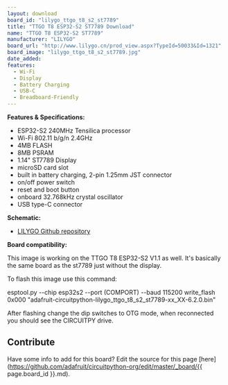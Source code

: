 ```yaml
---
layout: download
board_id: "lilygo_ttgo_t8_s2_st7789"
title: "TTGO T8 ESP32-S2 ST7789 Download"
name: "TTGO T8 ESP32-S2 ST7789"
manufacturer: "LILYGO"
board_url: "http://www.lilygo.cn/prod_view.aspx?TypeId=50033&Id=1321"
board_image: "lilygo_ttgo_t8_s2_st7789.jpg"
date_added:
features:
  - Wi-Fi
  - Display 
  - Battery Charging
  - USB-C
  - Breadboard-Friendly
---
```


**Features & Specifications:**
 - ESP32-S2 240MHz Tensilica processor
 - Wi-Fi 802.11 b/g/n 2.4GHz
 - 4MB FLASH
 - 8MB PSRAM
 - 1.14" ST7789 Display
 - microSD card slot
 - built in battery charging, 2-pin 1.25mm JST connector
 - on/off power switch
 - reset and boot button
 - onboard 32.768kHz crystal oscillator
 - USB type-C connector

**Schematic:**
- [LILYGO Github repository](https://github.com/Xinyuan-LilyGO/LilyGo-T-Display-S2)

**Board compatibility:**

This image is working on the TTGO T8 ESP32-S2 V1.1 as well.
It's basically the same board as the st7789 just without the display.

To flash this image use this command:

esptool.py  --chip esp32s2 --port (COMPORT) --baud 115200 write_flash 0x000 "adafruit-circuitpython-lilygo_ttgo_t8_s2_st7789-xx_XX-6.2.0.bin"

After flashing change the dip switches to OTG mode, when reconnected you should see the CIRCUITPY drive.

## Contribute

Have some info to add for this board? Edit the source for this page [here](https://github.com/adafruit/circuitpython-org/edit/master/_board/{{ page.board_id }}.md).
